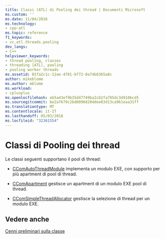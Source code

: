 ```yaml
---
title: Classi (ATL) di Pooling dei thread | Documenti Microsoft
ms.custom: ''
ms.date: 11/04/2016
ms.technology:
- cpp-atl
ms.topic: reference
f1_keywords:
- vc.atl.threads.pooling
dev_langs:
- C++
helpviewer_keywords:
- thread pooling, classes
- threading [ATL], pooling
- pooling worker threads
ms.assetid: 01fa2c1c-12ae-4781-b772-0a74b6365a8c
author: mikeblome
ms.author: mblome
ms.workload:
- cplusplus
ms.openlocfilehash: eb5a43ef9b35d47749ba2c62fa785dc3d910bcd5
ms.sourcegitcommit: be2a7679c2bd80968204dee03d13ca961eaa31ff
ms.translationtype: MT
ms.contentlocale: it-IT
ms.lasthandoff: 05/03/2018
ms.locfileid: "32361554"
---
```

# <a name="thread-pooling-classes"></a>Classi di Pooling dei thread
Le classi seguenti supportano il pool di thread:  
  
-   [CComAutoThreadModule](../atl/reference/ccomautothreadmodule-class.md) implementa un modulo EXE, con supporto per più apartment di pool di thread.  
  
-   [CComApartment](../atl/reference/ccomapartment-class.md) gestisce un apartment di un modulo EXE pool di thread.  
  
-   [CComSimpleThreadAllocator](../atl/reference/ccomsimplethreadallocator-class.md) gestisce la selezione di thread per un modulo EXE.  
  
## <a name="see-also"></a>Vedere anche  
 [Cenni preliminari sulla classe](../atl/atl-class-overview.md)

